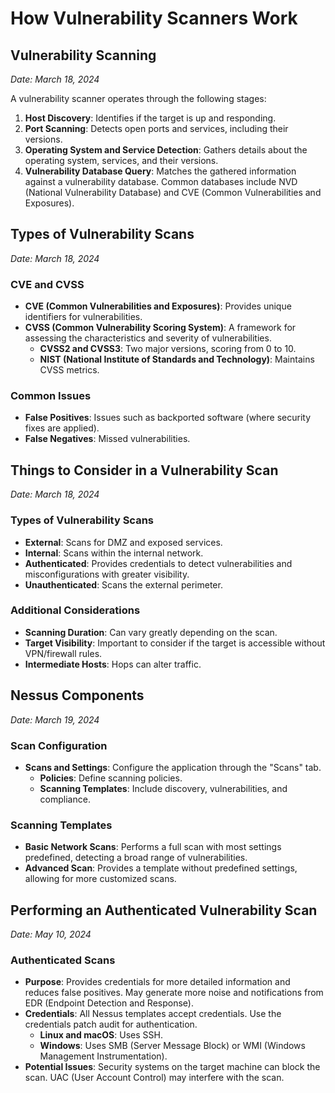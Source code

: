 # How Vulnerability Scanners Work
## Vulnerability Scanning
*Date: March 18, 2024*

A vulnerability scanner operates through the following stages:
1. **Host Discovery**: Identifies if the target is up and responding.
2. **Port Scanning**: Detects open ports and services, including their versions.
3. **Operating System and Service Detection**: Gathers details about the operating system, services, and their versions.
4. **Vulnerability Database Query**: Matches the gathered information against a vulnerability database. Common databases include NVD (National Vulnerability Database) and CVE (Common Vulnerabilities and Exposures).

## Types of Vulnerability Scans
*Date: March 18, 2024*

### CVE and CVSS
- **CVE (Common Vulnerabilities and Exposures)**: Provides unique identifiers for vulnerabilities.
- **CVSS (Common Vulnerability Scoring System)**: A framework for assessing the characteristics and severity of vulnerabilities. 
  - **CVSS2 and CVSS3**: Two major versions, scoring from 0 to 10.
  - **NIST (National Institute of Standards and Technology)**: Maintains CVSS metrics.

### Common Issues
- **False Positives**: Issues such as backported software (where security fixes are applied).
- **False Negatives**: Missed vulnerabilities.

## Things to Consider in a Vulnerability Scan
*Date: March 18, 2024*

### Types of Vulnerability Scans
- **External**: Scans for DMZ and exposed services.
- **Internal**: Scans within the internal network.
- **Authenticated**: Provides credentials to detect vulnerabilities and misconfigurations with greater visibility.
- **Unauthenticated**: Scans the external perimeter.

### Additional Considerations
- **Scanning Duration**: Can vary greatly depending on the scan.
- **Target Visibility**: Important to consider if the target is accessible without VPN/firewall rules.
- **Intermediate Hosts**: Hops can alter traffic.

## Nessus Components
*Date: March 19, 2024*

### Scan Configuration
- **Scans and Settings**: Configure the application through the "Scans" tab.
  - **Policies**: Define scanning policies.
  - **Scanning Templates**: Include discovery, vulnerabilities, and compliance.

### Scanning Templates
- **Basic Network Scans**: Performs a full scan with most settings predefined, detecting a broad range of vulnerabilities.
- **Advanced Scan**: Provides a template without predefined settings, allowing for more customized scans.

## Performing an Authenticated Vulnerability Scan
*Date: May 10, 2024*

### Authenticated Scans
- **Purpose**: Provides credentials for more detailed information and reduces false positives. May generate more noise and notifications from EDR (Endpoint Detection and Response).
- **Credentials**: All Nessus templates accept credentials. Use the credentials patch audit for authentication.
  - **Linux and macOS**: Uses SSH.
  - **Windows**: Uses SMB (Server Message Block) or WMI (Windows Management Instrumentation).
- **Potential Issues**: Security systems on the target machine can block the scan. UAC (User Account Control) may interfere with the scan.

